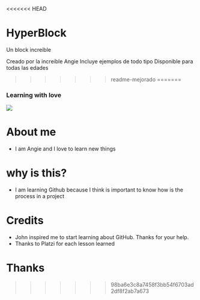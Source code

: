<<<<<<< HEAD
# HyperBlock
Un block increible 

Creado por la increible Angie
Incluye ejemplos de todo tipo
Disponible para todas las edades
>>>>>>> readme-mejorado
=======
### Learning with love

![](https://encrypted-tbn0.gstatic.com/images?q=tbn:ANd9GcRuNirLaOeh3PlwyMcWV9Qzy6Ej7a9-Nopd1g&usqp=CAU)

# About me
- I am Angie and I love to learn new things

# why is this? 
- I am learning Github because I think is important to know how is the process in a project

# Credits
- John inspired me to start learning about GitHub. Thanks for your help.
- Thanks to Platzi for each lesson learned


# Thanks
>>>>>>> 98ba6e3c8a7458f3bb54f6703ad2df8f2ab7a673
